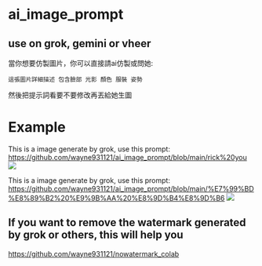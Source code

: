 # ai_image_prompt

## use on grok, gemini or vheer

當你想要仿製圖片，你可以直接請ai仿製或問她:
```
這張圖片詳細描述 包含臉部 光影 顏色 服裝 姿勢
```

然後把提示詞看要不要修改再丟給她生圖

# Example
This is a image generate by grok, use this prompt: <br>
https://github.com/wayne931121/ai_image_prompt/blob/main/rick%20you
<img src="https://github.com/user-attachments/assets/e534338c-31d5-45b6-9f1c-3cfe62b8da31">

This is a image generate by grok, use this prompt: <br>
https://github.com/wayne931121/ai_image_prompt/blob/main/%E7%99%BD%E8%89%B2%20%E9%9B%AA%20%E8%9D%B4%E8%9D%B6
<img src="https://github.com/user-attachments/assets/06b0976a-e0c3-4d20-9986-1087bbcb7d76">

## If you want to remove the watermark generated by grok or others, this will help you
https://github.com/wayne931121/nowatermark_colab
